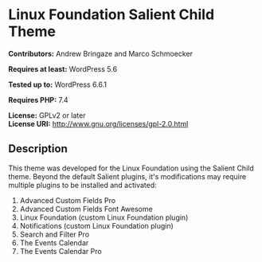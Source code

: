 # Linux Foundation Salient Child Theme

**Contributors:** Andrew Bringaze and Marco Schmoecker

**Requires at least:** WordPress 5.6 

**Tested up to:** WordPress 6.6.1 

**Requires PHP:** 7.4 

**License:** GPLv2 or later  
**License URI:** http://www.gnu.org/licenses/gpl-2.0.html  

## Description

This theme was developed for the Linux Foundation using the Salient Child theme. Beyond the default Salient plugins, it's modifications may require multiple plugins to be installed and activated:
1. Advanced Custom Fields Pro
2. Advanced Custom Fields Font Awesome
3. Linux Foundation (custom Linux Foundation plugin)
4. Notifications (custom Linux Foundation plugin)
5. Search and Filter Pro
6. The Events Calendar
7. The Events Calendar Pro
